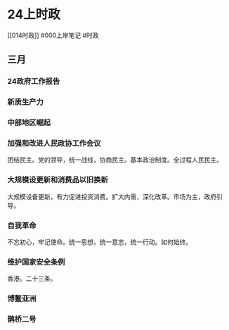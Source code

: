 # 24上时政
[[014时政]]
#000上岸笔记 #时政

## 三月

### 24政府工作报告

### 新质生产力

### 中部地区崛起

### 加强和改进人民政协工作会议
团结民主。党的领导，统一战线，协商民主。基本政治制度。全过程人民民主。

### 大规模设更新和消费品以旧换新
大规模设备更新，有力促进投资消费。扩大内需，深化改革。市场为主，政府引导。

### 自我革命
不忘初心，牢记使命。统一思想，统一意志，统一行动。如何始终。

### 维护国家安全条例
香港。二十三条。

### 博鳌亚洲

### 鹊桥二号
